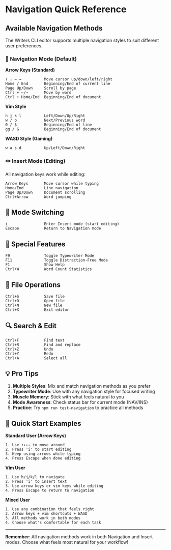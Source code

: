 # Navigation Quick Reference

## Available Navigation Methods

The Writers CLI editor supports multiple navigation styles to suit different user preferences.

### 🎯 Navigation Mode (Default)

**Arrow Keys (Standard)**
```
↑ ↓ ← →          Move cursor up/down/left/right
Home / End       Beginning/End of current line
Page Up/Down     Scroll by page
Ctrl + ←/→       Move by word
Ctrl + Home/End  Beginning/End of document
```

**Vim Style**
```
h j k l          Left/Down/Up/Right
w / b            Next/Previous word
0 / $            Beginning/End of line
gg / G           Beginning/End of document
```

**WASD Style (Gaming)**
```
w a s d          Up/Left/Down/Right
```

### ✏️ Insert Mode (Editing)

All navigation keys work while editing:
```
Arrow Keys       Move cursor while typing
Home/End         Line navigation
Page Up/Down     Document scrolling
Ctrl+Arrow       Word jumping
```

## 🔀 Mode Switching

```
i                Enter Insert mode (start editing)
Escape           Return to Navigation mode
```

## 🎪 Special Features

```
F9               Toggle Typewriter Mode
F11              Toggle Distraction-Free Mode
F1               Show Help
Ctrl+W           Word Count Statistics
```

## 📝 File Operations

```
Ctrl+S           Save file
Ctrl+O           Open file
Ctrl+N           New file
Ctrl+X           Exit editor
```

## 🔍 Search & Edit

```
Ctrl+F           Find text
Ctrl+R           Find and replace
Ctrl+Z           Undo
Ctrl+Y           Redo
Ctrl+A           Select all
```

## 💡 Pro Tips

1. **Multiple Styles**: Mix and match navigation methods as you prefer
2. **Typewriter Mode**: Use with any navigation style for focused writing
3. **Muscle Memory**: Stick with what feels natural to you
4. **Mode Awareness**: Check status bar for current mode (NAV/INS)
5. **Practice**: Try `npm run test-navigation` to practice all methods

## 🚀 Quick Start Examples

**Standard User (Arrow Keys)**
```
1. Use ↑↓←→ to move around
2. Press 'i' to start editing
3. Keep using arrows while typing
4. Press Escape when done editing
```

**Vim User**
```
1. Use h/j/k/l to navigate
2. Press 'i' to insert text
3. Use arrow keys or vim keys while editing
4. Press Escape to return to navigation
```

**Mixed User**
```
1. Use any combination that feels right
2. Arrow keys + vim shortcuts + WASD
3. All methods work in both modes
4. Choose what's comfortable for each task
```

---

**Remember**: All navigation methods work in both Navigation and Insert modes. Choose what feels most natural for your workflow!